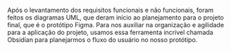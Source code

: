 

Após o levantamento dos requisitos funcionais e não funcionais, foram feitos os diagramas UML, que deram início ao planejamento para o projeto final, que é o protótipo Figma.
Para nos auxiliar na organização e agilidade para a aplicação do projeto, usamos essa ferramenta incrível chamada Obsidian para planejarmos o fluxo do usuário no nosso protótipo.